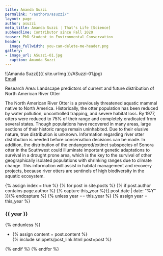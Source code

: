 ```yaml
---
title: Amanda Suzzi
permalink: "/authors/asuzzi/"
layout: page
author: asuzzi
meta_title: Amanda Suzzi | That's Life [Science]
subheadline: Contributor since Fall 2020
teaser: PhD Student in Environmental Conservation
header:
  image_fullwidth: you-can-delete-me-header.png
gallery:
- image_url: ASuzzi-01.jpg
  caption: Amanda Suzzi
---
```


![Amanda Suzzi]({{ site.urlimg }}/ASuzzi-01.jpg)<br>
[Email](mailto:asuzzi@umass.edu)

Research Area: Landscape predictors of current and future distribution of North American River Otter

The North American River Otter is a previously threatened aquatic mammal native to North America. Historically, the otter population has been reduced by water pollution, uncontrolled trapping, and severe habitat loss. By 1977, otters were reduced to 75% of their range and completely eradicated from several states. Though populations have recovered in many areas, large sections of their historic range remain uninhabited. Due to their elusive nature, true distribution is unknown. Information regarding river otter distribution is needed before conservation decisions can be made. In addition, the distribution of the endangered/extinct subspecies of Sonora otter in the Southwest could illuminate important genetic adaptations to survival in a drought prone area, which is the key to the survival of other geographically isolated populations with shrinking ranges due to climate change. This information will assist in habitat management and recovery projects, because river otters are sentinels of high biodiversity in the aquatic ecosystem.

{% assign index = true %}
{% for post in site.posts %}
{% if post.author contains page.author %}
{% capture this_year %}{{ post.date | date: "%Y" }}{% endcapture %}
{% unless year == this_year %}
{% assign year = this_year %}
<h3>{{ year }}</h3>
{% endunless %}
<ul style="list-style-type:disc">
 <li> 
 {% assign content = post.content %} 
 <article>
 {% include snippets/post_link.html post=post %}
 </article>
 </li>
</ul>
{% endif %}
{% endfor %}
